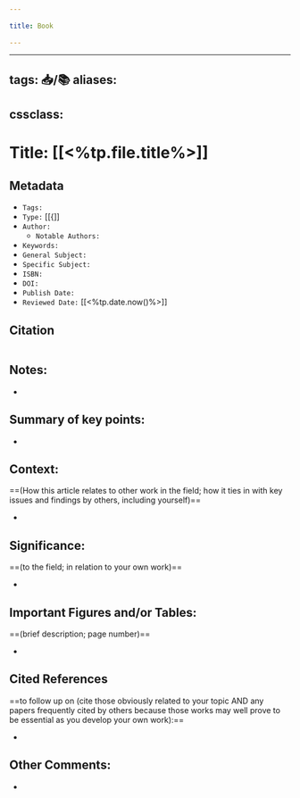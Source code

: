 --- 
title: Book 
---
---
tags: 📥️/📚️
aliases: 
  - 
cssclass: 
---

# Title: [[<%tp.file.title%>]]

## Metadata

- `Tags:` 
- `Type:` [[{]]
- `Author:` 
	- `Notable Authors:` 
- `Keywords:` 
- `General Subject:` 
- `Specific Subject:` 
- `ISBN:` 
- `DOI:` 
- `Publish Date:` 
- `Reviewed Date:` [[<%tp.date.now()%>]]

## Citation

```latex

```

## Notes:

- 

## Summary of key points:

- 

## Context:

==(How this article relates to other work in the field; how it ties in with key issues and findings by others, including yourself)==

- 

## Significance:

==(to the field; in relation to your own work)==

- 

## Important Figures and/or Tables:

==(brief description; page number)==

- 

## Cited References 

==to follow up on (cite those obviously related to your topic AND any papers frequently cited by others because those works may well prove to be essential as you develop your own work):==

- 

## Other Comments:

- 
